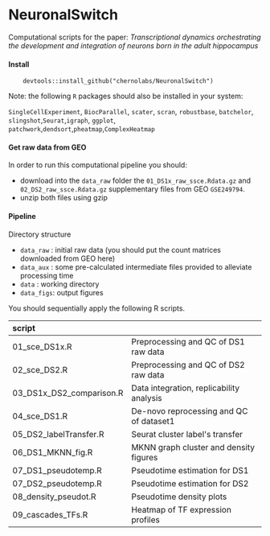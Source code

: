 # NeuronalSwitch

Computational scripts for the paper: *Transcriptional dynamics
orchestrating the development and integration of neurons born in the
adult hippocampus*


#### Install

```
    devtools::install_github("chernolabs/NeuronalSwitch")
```

Note: the following `R` packages should also be installed in your system:

`SingleCellExperiment`, `BiocParallel`, `scater`, `scran`, `robustbase`, `batchelor`, `slingshot`,`Seurat`,`igraph`, `ggplot`, `patchwork`,`dendsort`,`pheatmap`,`ComplexHeatmap`




#### Get raw data from GEO
In order to run this computational pipeline you should:
  + download into the `data_raw` folder the `01_DS1x_raw_ssce.Rdata.gz` and `02_DS2_raw_ssce.Rdata.gz` supplementary files from GEO `GSE249794`. 
  + unzip both files using gzip


#### Pipeline

Directory structure
  + `data_raw` : initial raw data (you should put the count matrices downloaded from GEO here) 
  + `data_aux` : some pre-calculated intermediate files provided to alleviate processing time
  + `data`     : working directory 
  + `data_figs`: output figures 

You should sequentially apply the following R scripts.

| script                   |                                          |
|:-------------------------|:-----------------------------------------|
| 01_sce_DS1x.R            | Preprocessing and QC of DS1 raw data     |
| 02_sce_DS2.R             | Preprocessing and QC of DS2 raw data     |
| 03_DS1x_DS2_comparison.R | Data integration, replicability analysis |
| 04_sce_DS1.R             | De-novo reprocessing and QC of dataset1  |
| 05_DS2_labelTransfer.R   | Seurat cluster label's transfer          |
| 06_DS1_MKNN_fig.R        | MKNN graph cluster and density figures   |
| 07_DS1_pseudotemp.R      | Pseudotime estimation for DS1            |
| 07_DS2_pseudotemp.R      | Pseudotime estimation for DS2            |
| 08_density_pseudot.R     | Pseudotime density plots                 |
| 09_cascades_TFs.R        | Heatmap of TF expression profiles        |

